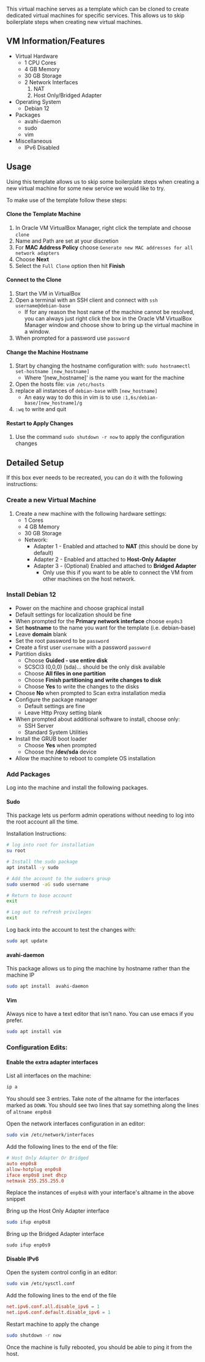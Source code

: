 This virtual machine serves as a template which can be cloned to create dedicated virtual machines for specific services. This allows us to skip boilerplate steps when creating new virtual machines. 

## VM Information/Features
* Virtual Hardware
	* 1 CPU Cores
	* 4 GB Memory
	* 30 GB Storage
	* 2 Network Interfaces
		1) NAT
		2) Host Only/Bridged Adapter
* Operating System
	* Debian 12
* Packages
	* avahi-daemon
	* sudo
	* vim
* Miscellaneous
	* IPv6 Disabled

## Usage
Using this template allows us to skip some boilerplate steps when creating a new virtual machine for some new service we would like to try.

To make use of the template follow these steps:

#### Clone the Template Machine
1) In Oracle VM VirtualBox Manager, right click the template and choose `clone`
2) Name and Path are set at your discretion
3) For **MAC Address Policy** choose `Generate new MAC addresses for all network adapters`
4) Choose **Next**
5) Select the `Full Clone` option then hit **Finish**

#### Connect to the Clone
1) Start the VM in VirtualBox
2) Open a terminal with an SSH client and connect with `ssh username@debian-base`
	* If for any reason the host name of the machine cannot be resolved, you can always just right click the box in the Oracle VM VirtualBox Manager window and choose show to bring up the virtual machine in a window.
3) When prompted for a password use `password`

#### Change the Machine Hostname
1) Start by changing the hostname configuration with: `sudo hostnamectl set-hostname [new_hostname]`
	* Where '\[new_hostname\]' is the name you want for the machine
2) Open the hosts file: `vim /etc/hosts`
3) replace all instances of `debian-base` with `[new_hostname]`
	* An easy way to do this in vim is to use `:1,6s/debian-base/[new_hostname]/g`
4) `:wq` to write and quit

#### Restart to Apply Changes
1) Use the command `sudo shutdown -r now` to apply the configuration changes

## Detailed Setup
If this box ever needs to be recreated, you can do it with the following instructions:

### Create a new Virtual Machine
1) Create a new machine with the following hardware settings:
	* 1 Cores
	* 4 GB Memory
	* 30 GB Storage
	* Network:
		* Adapter 1 - Enabled and attached to **NAT** (this should be done by default)
		* Adapter 2 - Enabled and attached to **Host-Only Adapter**
		* Adapter 3 - (Optional) Enabled and attached to **Bridged Adapter**
			* Only use this if you want to be able to connect the VM from other machines on the host network.

### Install Debian 12
* Power on the machine and choose graphical install 
* Default settings for localization should be fine
* When prompted for the **Primary network interface** choose `enp0s3`
* Set **hostname** to the name you want for the template (i.e. debian-base)
* Leave **domain** blank
* Set the root password to be `password`
* Create a first user `username` with a password `password`
* Partition disks
	* Choose **Guided - use entire disk**
	* SCSCI3 (0,0,0) (sda)... should be the only disk available
	* Choose **All files in one partition**
	* Choose **Finish partitioning and write changes to disk**
	* Choose **Yes** to write the changes to the disks
* Choose **No** when prompted to Scan extra installation media 
* Configure the package manager
	* Default settings are fine
	* Leave Http Proxy setting blank
* When prompted about additional software to install, choose only:
	* SSH Server
	* Standard System Utilities
* Install the GRUB boot loader
	* Choose **Yes** when prompted 
	* Choose the **/dev/sda** device
* Allow the machine to reboot to complete OS installation

### Add Packages 
Log into the machine and install the following packages.

#### Sudo
This package lets us perform admin operations without needing to log into the root account all the time. 

Installation Instructions:
```bash
# log into root for installation
su root

# Install the sudo package
apt install -y sudo

# Add the account to the sudoers group
sudo usermod -aG sudo username

# Return to base account
exit

# Log out to refresh privileges
exit
```

Log back into the account to test the changes with: 
```bash
sudo apt update
```
#### avahi-daemon
This package allows us to ping the machine by hostname rather than the machine IP
```bash
sudo apt install  avahi-daemon
```

#### Vim
Always nice to have a text editor that isn't nano. You can use emacs if you prefer.
```bash
sudo apt install vim
```

### Configuration Edits:
#### Enable the extra adapter interfaces
List all interfaces on the machine: 
```bash
ip a
```
You should see 3 entries. Take note of the  altname for the interfaces marked as `DOWN`. You should see two lines that say something along the lines of `altname enp0s8`

Open the network interfaces configuration in an editor:
```bash
sudo vim /etc/network/interfaces
```

Add the following lines to the end of the file:
```conf
# Host Only Adapter Or Bridged
auto enp0s8
allow-hotplug enp0s8
iface enp0s8 inet dhcp
netmask 255.255.255.0
```
Replace the instances of `enp0s8` with your interface's altname in the above snippet


Bring up the Host Only Adapter interface
```bash
sudo ifup enp0s8
```

Bring up the Bridged Adapter interface
```Shell
sudo ifup enp0s9
```

#### Disable IPv6
Open the system control config in an editor:
```bash
sudo vim /etc/sysctl.conf
```

Add the following lines to the end of the file
```conf
net.ipv6.conf.all.disable_ipv6 = 1
net.ipv6.conf.default.disable_ipv6 = 1
```

Restart machine to apply the change
```bash
sudo shutdown -r now 
```

Once the machine is fully rebooted, you should be able to ping it from the host.